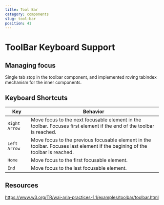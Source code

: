 ```yaml
---
title: Tool Bar
category: components
slug: tool-bar
position: 41
---
```

# ToolBar Keyboard Support

## Managing focus

Single tab stop in the toolbar component, and implemented roving tabindex mechanism for the inner components.

## Keyboard Shortcuts

| Key         | Behavior                                                    |
|-------------|-------------------------------------------------------------|
| `Right Arrow`  | Move focus to the next focusable element in the toolbar. Focuses first element if the end of the toolbar is reached. |
| `Left Arrow`  | Move focus to the previous focusable element in the toolbar. Focuses last element if the begining of the toolbar is reached. |
| `Home`  | Move focus to the first focusable element. |
| `End`  | Move focus to the last focusable element. |

## Resources

https://www.w3.org/TR/wai-aria-practices-1.1/examples/toolbar/toolbar.html

